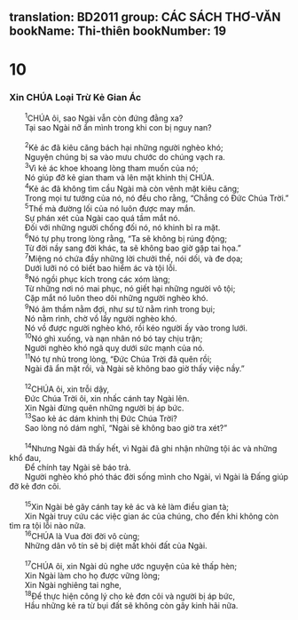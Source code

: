 translation: BD2011
group: CÁC SÁCH THƠ-VĂN
bookName: Thi-thiên 
bookNumber: 19
-------

<div class="title"><h1>10</h1><h3>Xin CHÚA Loại Trừ Kẻ Gian Ác</h3></div>
<span class="verse thi_10_1">  <sup>1</sup>CHÚA ôi, sao Ngài vẫn còn đứng đằng xa?<br/>  Tại sao Ngài nỡ ẩn mình trong khi con bị nguy nan?<br/><br/></span>
<span class="verse thi_10_2">  <sup>2</sup>Kẻ ác đã kiêu căng bách hại những người nghèo khó;<br/>  Nguyện chúng bị sa vào mưu chước do chúng vạch ra.<br/></span>
<span class="verse thi_10_3">  <sup>3</sup>Vì kẻ ác khoe khoang lòng tham muốn của nó;<br/>  Nó giúp đỡ kẻ gian tham và lên mặt khinh thị CHÚA.<br/></span>
<span class="verse thi_10_4">  <sup>4</sup>Kẻ ác đã không tìm cầu Ngài mà còn vênh mặt kiêu căng;<br/>  Trong mọi tư tưởng của nó, nó đều cho rằng, “Chẳng có Ðức Chúa Trời.”<br/></span>
<span class="verse thi_10_5">  <sup>5</sup>Thế mà đường lối của nó luôn được may mắn.<br/>  Sự phán xét của Ngài cao quá tầm mắt nó.<br/>  Ðối với những người chống đối nó, nó khinh bỉ ra mặt.<br/></span>
<span class="verse thi_10_6">  <sup>6</sup>Nó tự phụ trong lòng rằng, “Ta sẽ không bị rúng động;<br/>  Từ đời nầy sang đời khác, ta sẽ không bao giờ gặp tai họa.”<br/></span>
<span class="verse thi_10_7">  <sup>7</sup>Miệng nó chứa đầy những lời chưởi thề, nói dối, và đe dọa;<br/>  Dưới lưỡi nó có biết bao hiểm ác và tội lỗi.<br/></span>
<span class="verse thi_10_8">  <sup>8</sup>Nó ngồi phục kích trong các xóm làng;<br/>  Từ những nơi nó mai phục, nó giết hại những người vô tội;<br/>  Cặp mắt nó luôn theo dõi những người nghèo khó.<br/></span>
<span class="verse thi_10_9">  <sup>9</sup>Nó âm thầm nằm đợi, như sư tử nằm rình trong bụi;<br/>  Nó nằm rình, chờ vồ lấy người nghèo khó.<br/>  Nó vồ được người nghèo khó, rồi kéo người ấy vào trong lưới.<br/></span>
<span class="verse thi_10_10">  <sup>10</sup>Nó ghì xuống, và nạn nhân nó bó tay chịu trận;<br/>  Người nghèo khó ngã quỵ dưới sức mạnh của nó.<br/></span>
<span class="verse thi_10_11">  <sup>11</sup>Nó tự nhủ trong lòng, “Ðức Chúa Trời đã quên rồi;<br/>  Ngài đã ẩn mặt rồi, và Ngài sẽ không bao giờ thấy việc nầy.”<br/><br/></span>
<span class="verse thi_10_12">  <sup>12</sup>CHÚA ôi, xin trỗi dậy,<br/>  Ðức Chúa Trời ôi, xin nhấc cánh tay Ngài lên.<br/>  Xin Ngài đừng quên những người bị áp bức.<br/></span>
<span class="verse thi_10_13">  <sup>13</sup>Sao kẻ ác dám khinh thị Ðức Chúa Trời?<br/>  Sao lòng nó dám nghĩ, “Ngài sẽ không bao giờ tra xét?”<br/><br/></span>
<span class="verse thi_10_14">  <sup>14</sup>Nhưng Ngài đã thấy hết, vì Ngài đã ghi nhận những tội ác và những khổ đau, <br/>  Để chính tay Ngài sẽ báo trả.<br/>  Người nghèo khó phó thác đời sống mình cho Ngài, vì Ngài là Ðấng giúp đỡ kẻ đơn côi.<br/><br/></span>
<span class="verse thi_10_15">  <sup>15</sup>Xin Ngài bẻ gãy cánh tay kẻ ác và kẻ làm điều gian tà;<br/>  Xin Ngài truy cứu các việc gian ác của chúng, cho đến khi không còn tìm ra tội lỗi nào nữa.<br/></span>
<span class="verse thi_10_16">  <sup>16</sup>CHÚA là Vua đời đời vô cùng;<br/>  Những dân vô tín sẽ bị diệt mất khỏi đất của Ngài.<br/><br/></span>
<span class="verse thi_10_17">  <sup>17</sup>CHÚA ôi, xin Ngài dủ nghe ước nguyện của kẻ thấp hèn;<br/>  Xin Ngài làm cho họ được vững lòng;<br/>  Xin Ngài nghiêng tai nghe,<br/></span>
<span class="verse thi_10_18">  <sup>18</sup>Ðể thực hiện công lý cho kẻ đơn côi và người bị áp bức,<br/>  Hầu những kẻ ra từ bụi đất sẽ không còn gây kinh hãi nữa.<br/></span>
